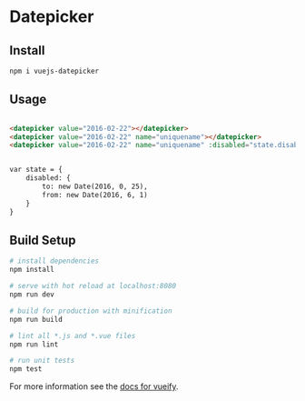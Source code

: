 # Datepicker

## Install

``` bash
npm i vuejs-datepicker
```

## Usage
``` html

<datepicker value="2016-02-22"></datepicker>
<datepicker value="2016-02-22" name="uniquename"></datepicker>
<datepicker value="2016-02-22" name="uniquename" :disabled="state.disabled"></datepicker>


var state = {
    disabled: {
        to: new Date(2016, 0, 25),
        from: new Date(2016, 6, 1)    
    }
}

```


## Build Setup

``` bash
# install dependencies
npm install

# serve with hot reload at localhost:8080
npm run dev

# build for production with minification
npm run build

# lint all *.js and *.vue files
npm run lint

# run unit tests
npm test
```

For more information see the [docs for vueify](https://github.com/vuejs/vueify).

